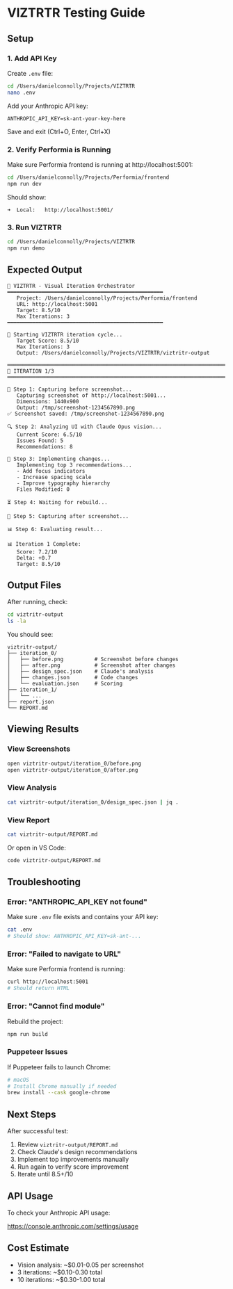 # VIZTRTR Testing Guide

## Setup

### 1. Add API Key

Create `.env` file:

```bash
cd /Users/danielconnolly/Projects/VIZTRTR
nano .env
```

Add your Anthropic API key:

```
ANTHROPIC_API_KEY=sk-ant-your-key-here
```

Save and exit (Ctrl+O, Enter, Ctrl+X)

### 2. Verify Performia is Running

Make sure Performia frontend is running at http://localhost:5001:

```bash
cd /Users/danielconnolly/Projects/Performia/frontend
npm run dev
```

Should show:
```
➜  Local:   http://localhost:5001/
```

### 3. Run VIZTRTR

```bash
cd /Users/danielconnolly/Projects/VIZTRTR
npm run demo
```

## Expected Output

```
🎨 VIZTRTR - Visual Iteration Orchestrator
━━━━━━━━━━━━━━━━━━━━━━━━━━━━━━━━━━━━━━━━━━━━━━━━━━
   Project: /Users/danielconnolly/Projects/Performia/frontend
   URL: http://localhost:5001
   Target: 8.5/10
   Max Iterations: 3
━━━━━━━━━━━━━━━━━━━━━━━━━━━━━━━━━━━━━━━━━━━━━━━━━━

🚀 Starting VIZTRTR iteration cycle...
   Target Score: 8.5/10
   Max Iterations: 3
   Output: /Users/danielconnolly/Projects/VIZTRTR/viztritr-output

══════════════════════════════════════════════════════════════════════
📍 ITERATION 1/3
══════════════════════════════════════════════════════════════════════

📸 Step 1: Capturing before screenshot...
   Capturing screenshot of http://localhost:5001...
   Dimensions: 1440x900
   Output: /tmp/screenshot-1234567890.png
✅ Screenshot saved: /tmp/screenshot-1234567890.png

🔍 Step 2: Analyzing UI with Claude Opus vision...
   Current Score: 6.5/10
   Issues Found: 5
   Recommendations: 8

🔧 Step 3: Implementing changes...
   Implementing top 3 recommendations...
   - Add focus indicators
   - Increase spacing scale
   - Improve typography hierarchy
   Files Modified: 0

⏳ Step 4: Waiting for rebuild...

📸 Step 5: Capturing after screenshot...

📊 Step 6: Evaluating result...

📊 Iteration 1 Complete:
   Score: 7.2/10
   Delta: +0.7
   Target: 8.5/10
```

## Output Files

After running, check:

```bash
cd viztritr-output
ls -la
```

You should see:

```
viztritr-output/
├── iteration_0/
│   ├── before.png          # Screenshot before changes
│   ├── after.png           # Screenshot after changes
│   ├── design_spec.json    # Claude's analysis
│   ├── changes.json        # Code changes
│   └── evaluation.json     # Scoring
├── iteration_1/
│   └── ...
├── report.json
└── REPORT.md
```

## Viewing Results

### View Screenshots

```bash
open viztritr-output/iteration_0/before.png
open viztritr-output/iteration_0/after.png
```

### View Analysis

```bash
cat viztritr-output/iteration_0/design_spec.json | jq .
```

### View Report

```bash
cat viztritr-output/REPORT.md
```

Or open in VS Code:

```bash
code viztritr-output/REPORT.md
```

## Troubleshooting

### Error: "ANTHROPIC_API_KEY not found"

Make sure `.env` file exists and contains your API key:

```bash
cat .env
# Should show: ANTHROPIC_API_KEY=sk-ant-...
```

### Error: "Failed to navigate to URL"

Make sure Performia frontend is running:

```bash
curl http://localhost:5001
# Should return HTML
```

### Error: "Cannot find module"

Rebuild the project:

```bash
npm run build
```

### Puppeteer Issues

If Puppeteer fails to launch Chrome:

```bash
# macOS
# Install Chrome manually if needed
brew install --cask google-chrome
```

## Next Steps

After successful test:

1. Review `viztritr-output/REPORT.md`
2. Check Claude's design recommendations
3. Implement top improvements manually
4. Run again to verify score improvement
5. Iterate until 8.5+/10

## API Usage

To check your Anthropic API usage:

https://console.anthropic.com/settings/usage

## Cost Estimate

- Vision analysis: ~$0.01-0.05 per screenshot
- 3 iterations: ~$0.10-0.30 total
- 10 iterations: ~$0.30-1.00 total
